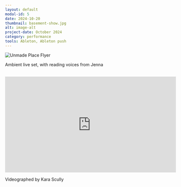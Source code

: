 ```yaml
---
layout: default
modal-id: 5
date: 2024-10-20
thumbnail: basement-show.jpg
alt: image-alt
project-date: October 2024
category: performance
tools: Ableton, Ableton push
---
```


<img src="{{ site.baseurl }}/img/portfolio/basement-show-big.jpg" alt="Unmade Place Flyer" class="center-image md-photo">

Ambient live set, with reading voices from Jenna

<br>

<div class="video-container"><iframe width="560" height="315" src="https://www.youtube.com/embed/F_me0nxI8jg?si=vhnE3rvXw_7_A9Tq" title="YouTube video player" frameborder="0" allow="accelerometer; autoplay; clipboard-write; encrypted-media; gyroscope; picture-in-picture; web-share" referrerpolicy="strict-origin-when-cross-origin" allowfullscreen></iframe></div>

Videographed by Kara Scully